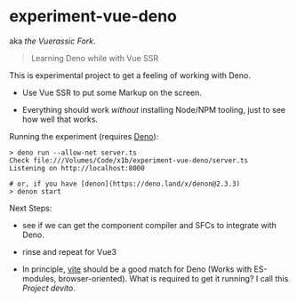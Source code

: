 # experiment-vue-deno

aka _the Vuerassic Fork_.

> Learning Deno while with Vue SSR

This is experimental project to get a feeling of working with Deno.

* Use Vue SSR to put some Markup on the screen.

* Everything should work _without_ installing Node/NPM tooling, just to see how well that works.


Running the experiment (requires [Deno](https://deno.land/#installation)):

```console
> deno run --allow-net server.ts
Check file:///Volumes/Code/x1b/experiment-vue-deno/server.ts
Listening on http://localhost:8000

# or, if you have [denon](https://deno.land/x/denon@2.3.3)
> denon start
```


Next Steps:

* see if we can get the component compiler and SFCs to integrate with Deno.

* rinse and repeat for Vue3

* In principle, [vite](https://github.com/vitejs/vite) should be a good match for Deno (Works with ES-modules, browser-oriented). What is required to get it running? I call this _Project devito_.
